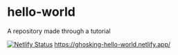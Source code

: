 # hello-world
A repository made through a tutorial

[![Netlify Status](https://api.netlify.com/api/v1/badges/c9e1f6de-27ad-41a7-953f-2ca3c8333572/deploy-status)](https://app.netlify.com/sites/ghosking-hello-world/deploys)
https://ghosking-hello-world.netlify.app/
